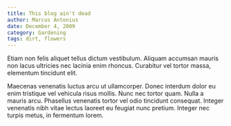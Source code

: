 ```yaml
---
title: This blog ain't dead
author: Marcus Antonius
date: December 4, 2009
category: Gardening
tags: dirt, flowers
---
```

Etiam non felis aliquet tellus dictum vestibulum. Aliquam accumsan mauris non 
lacus ultricies nec lacinia enim rhoncus. Curabitur vel tortor massa, elementum 
tincidunt elit.

<!--MORE-->

Maecenas venenatis luctus arcu ut ullamcorper. Donec interdum 
dolor eu enim tristique vel vehicula risus mollis. Nunc nec tortor quam. Nulla 
a mauris arcu. Phasellus venenatis tortor vel odio tincidunt consequat. Integer 
venenatis nibh vitae lectus laoreet eu feugiat nunc pretium. Integer nec turpis 
metus, in fermentum lorem.
